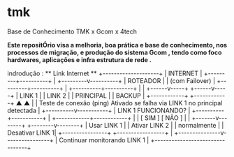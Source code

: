 # tmk
Base de Conhecimento TMK x Gcom x 4tech

  **Este repositÓrio visa a melhoria, boa prática e base de conhecimento, nos processos de migração, e produção do sistema Gcom , tendo como foco hardwares, aplicações e infra estrutura de rede .**

indrodução :
** Link Internet **
                        +--------------------+
                        |      INTERNET      |
                        +---------+----------+
                                  |
                        +---------v----------+
                        |     ROTEADOR       |
                        |  (com Failover)    |
                        +---------+----------+
                                  |
                       +----------+----------+
                       |                     |
                +------v-----+        +------v-----+
                |  LINK 1    |        |  LINK 2    |
                | PRINCIPAL  |        |  BACKUP    |
                +------------+        +------------+
                       ▲                     ▲
                       |                     |
          Teste de conexão (ping)     Ativado se falha
                 via LINK 1           no principal detectada
                       |
            +----------v-----------+
            | LINK 1 FUNCIONANDO?  |
            +----------+-----------+
                       |
          +------------+------------+
          |                         |
       [ SIM ]                  [ NÃO ]
          |                         |
  +-------v--------+      +--------v--------+
  | Usar LINK 1    |      | Ativar LINK 2   |
  | normalmente    |      | Desativar LINK 1|
  +----------------+      +-----------------+
                                 |
                 +---------------v----------------+
                 | Continuar monitorando LINK 1   |
                 +--------------------------------+

